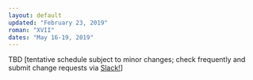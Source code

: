 ```yaml
---
layout: default
updated: "February 23, 2019"
roman: "XVII"
dates: "May 16-19, 2019"
---
```


TBD
[tentative schedule subject to minor changes; check frequently and submit change requests via [Slack!](https://gptp-workshops.slack.com)]

